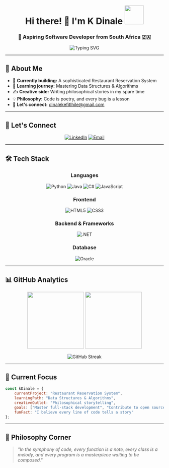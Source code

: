 <div align="center">
  
# Hi there! 👋 I'm K Dinale <img src="https://camo.githubusercontent.com/4d9f5ecceb711eec6e2018f38a5677dc657c9738d4a65ba3b928c41c0a45b439/68747470733a2f2f6d69726f2e6d656469756d2e636f6d2f6d61782f313336302f302a37513379765349765f7430696f4a2d5a2e676966" width="60" height="60" />

### 🚀 Aspiring Software Developer from South Africa 🇿🇦

<img src="https://readme-typing-svg.demolab.com?font=Fira+Code&pause=1000&color=36BCF7&center=true&vCenter=true&width=435&lines=Welcome+to+my+GitHub+profile!;Passionate+about+clean+code;Building+the+future+with+technology" alt="Typing SVG" />

</div>

---

## 🌟 About Me

- 🔭 **Currently building:** A sophisticated Restaurant Reservation System
- 🌱 **Learning journey:** Mastering Data Structures & Algorithms  
- ✍️ **Creative side:** Writing philosophical stories in my spare time
- 💡 **Philosophy:** Code is poetry, and every bug is a lesson
- 📧 **Let's connect:** [dinalekefitlhile@gmail.com](mailto:dinalekefitlhile@gmail.com)

---

## 🤝 Let's Connect

<div align="center">
  
[![LinkedIn](https://img.shields.io/badge/LinkedIn-0077B5?style=for-the-badge&logo=linkedin&logoColor=white)](https://linkedin.com/in/kefitlhiledinale)
[![Email](https://img.shields.io/badge/Email-D14836?style=for-the-badge&logo=gmail&logoColor=white)](mailto:dinalekefitlhile@gmail.com)

</div>

---

## 🛠️ Tech Stack

<div align="center">

### Languages
![Python](https://img.shields.io/badge/Python-3776AB?style=for-the-badge&logo=python&logoColor=white)
![Java](https://img.shields.io/badge/Java-ED8B00?style=for-the-badge&logo=openjdk&logoColor=white)
![C#](https://img.shields.io/badge/C%23-239120?style=for-the-badge&logo=c-sharp&logoColor=white)
![JavaScript](https://img.shields.io/badge/JavaScript-F7DF1E?style=for-the-badge&logo=javascript&logoColor=black)

### Frontend
![HTML5](https://img.shields.io/badge/HTML5-E34F26?style=for-the-badge&logo=html5&logoColor=white)
![CSS3](https://img.shields.io/badge/CSS3-1572B6?style=for-the-badge&logo=css3&logoColor=white)

### Backend & Frameworks
![.NET](https://img.shields.io/badge/.NET-5C2D91?style=for-the-badge&logo=.net&logoColor=white)

### Database
![Oracle](https://img.shields.io/badge/Oracle-F80000?style=for-the-badge&logo=oracle&logoColor=white)

</div>

---

## 📊 GitHub Analytics

<div align="center">
  
<img height="180em" src="https://github-readme-stats.vercel.app/api?username=quietone21&show_icons=true&theme=tokyonight&include_all_commits=true&count_private=true&hide_border=true"/>
<img height="180em" src="https://github-readme-stats.vercel.app/api/top-langs/?username=quietone21&layout=compact&langs_count=8&theme=tokyonight&hide_border=true"/>

</div>

<div align="center">
  
![GitHub Streak](https://github-readme-streak-stats.herokuapp.com/?user=quietone21&theme=tokyonight&hide_border=true)

</div>

---

## 🎯 Current Focus

```javascript
const kDinale = {
    currentProject: "Restaurant Reservation System",
    learningPath: "Data Structures & Algorithms",
    creativeOutlet: "Philosophical storytelling",
    goals: ["Master full-stack development", "Contribute to open source", "Build impactful software"],
    funFact: "I believe every line of code tells a story"
};
```

---

## 💭 Philosophy Corner

> *"In the symphony of code, every function is a note, every class is a melody, and every program is a masterpiece waiting to be composed."*
